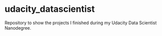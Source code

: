 # udacity_datascientist
Repository to show the projects I finished during my Udacity Data Scientist Nanodegree. 
